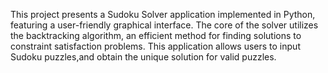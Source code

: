This project presents a Sudoku Solver application implemented in Python, featuring a user-friendly graphical interface. The core of the solver utilizes the backtracking algorithm, an efficient method for finding solutions to constraint satisfaction problems. This application allows users to input Sudoku puzzles,and obtain the unique solution for valid puzzles.
